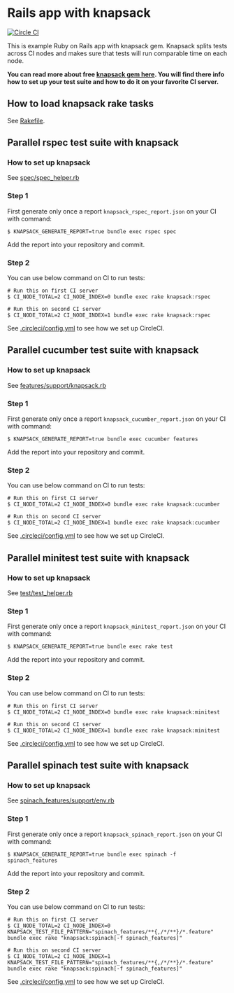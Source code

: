 # Rails app with knapsack

[![Circle CI](https://circleci.com/gh/KnapsackPro/rails-app-with-knapsack.svg)](https://circleci.com/gh/KnapsackPro/rails-app-with-knapsack)

This is example Ruby on Rails app with knapsack gem. Knapsack splits tests across CI nodes and makes sure that tests will run comparable time on each node.

__You can read more about free [knapsack gem here](https://github.com/ArturT/knapsack). You will find there info how to set up your test suite and how to do it on your favorite CI server.__


## How to load knapsack rake tasks

See [Rakefile](Rakefile).


## Parallel rspec test suite with knapsack

### How to set up knapsack

See [spec/spec_helper.rb](spec/spec_helper.rb)

### Step 1

First generate only once a report `knapsack_rspec_report.json` on your CI with command:

    $ KNAPSACK_GENERATE_REPORT=true bundle exec rspec spec

Add the report into your repository and commit.

### Step 2

You can use below command on CI to run tests:

    # Run this on first CI server
    $ CI_NODE_TOTAL=2 CI_NODE_INDEX=0 bundle exec rake knapsack:rspec

    # Run this on second CI server
    $ CI_NODE_TOTAL=2 CI_NODE_INDEX=1 bundle exec rake knapsack:rspec

See [.circleci/config.yml](.circleci/config.yml) to see how we set up CircleCI.


## Parallel cucumber test suite with knapsack

### How to set up knapsack

See [features/support/knapsack.rb](features/support/knapsack.rb)

### Step 1

First generate only once a report `knapsack_cucumber_report.json` on your CI with command:

    $ KNAPSACK_GENERATE_REPORT=true bundle exec cucumber features

Add the report into your repository and commit.

### Step 2

You can use below command on CI to run tests:

    # Run this on first CI server
    $ CI_NODE_TOTAL=2 CI_NODE_INDEX=0 bundle exec rake knapsack:cucumber

    # Run this on second CI server
    $ CI_NODE_TOTAL=2 CI_NODE_INDEX=1 bundle exec rake knapsack:cucumber

See [.circleci/config.yml](.circleci/config.yml) to see how we set up CircleCI.


## Parallel minitest test suite with knapsack

### How to set up knapsack

See [test/test_helper.rb](test/test_helper.rb)

### Step 1

First generate only once a report `knapsack_minitest_report.json` on your CI with command:

    $ KNAPSACK_GENERATE_REPORT=true bundle exec rake test

Add the report into your repository and commit.

### Step 2

You can use below command on CI to run tests:

    # Run this on first CI server
    $ CI_NODE_TOTAL=2 CI_NODE_INDEX=0 bundle exec rake knapsack:minitest

    # Run this on second CI server
    $ CI_NODE_TOTAL=2 CI_NODE_INDEX=1 bundle exec rake knapsack:minitest

See [.circleci/config.yml](.circleci/config.yml) to see how we set up CircleCI.


## Parallel spinach test suite with knapsack

### How to set up knapsack

See [spinach_features/support/env.rb](spinach_features/support/env.rb)

### Step 1

First generate only once a report `knapsack_spinach_report.json` on your CI with command:

    $ KNAPSACK_GENERATE_REPORT=true bundle exec spinach -f spinach_features

Add the report into your repository and commit.

### Step 2

You can use below command on CI to run tests:

    # Run this on first CI server
    $ CI_NODE_TOTAL=2 CI_NODE_INDEX=0 KNAPSACK_TEST_FILE_PATTERN="spinach_features/**{,/*/**}/*.feature" bundle exec rake "knapsack:spinach[-f spinach_features]"

    # Run this on second CI server
    $ CI_NODE_TOTAL=2 CI_NODE_INDEX=1 KNAPSACK_TEST_FILE_PATTERN="spinach_features/**{,/*/**}/*.feature" bundle exec rake "knapsack:spinach[-f spinach_features]"

See [.circleci/config.yml](.circleci/config.yml) to see how we set up CircleCI.

